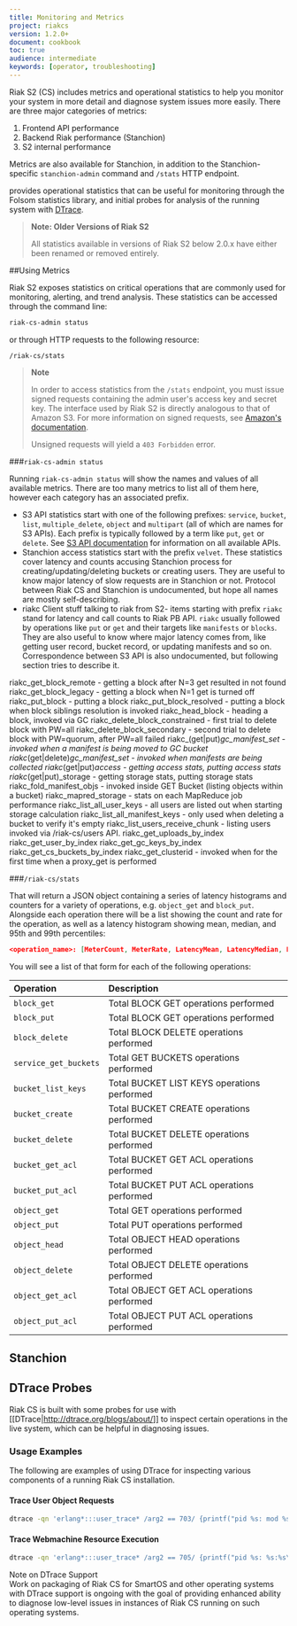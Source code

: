 ```yaml
---
title: Monitoring and Metrics
project: riakcs
version: 1.2.0+
document: cookbook
toc: true
audience: intermediate
keywords: [operator, troubleshooting]
---
```


[amazon]: [http://docs.aws.amazon.com/AmazonS3/latest/dev/RESTAuthentication.html]
[s3 api]: [http://docs.basho.com/riakcs/latest/references/apis/storage/s3/]

Riak S2 (CS) includes metrics and operational statistics to help you monitor your system in more detail and diagnose system issues more easily. There are three major categories of metrics:

1. Frontend API performance
2. Backend Riak performance (Stanchion)
3. S2 internal performance
 
Metrics are also available for Stanchion, in addition to the Stanchion-specific `stanchion-admin` command and `/stats` HTTP endpoint. 

provides operational statistics that can be useful for
monitoring through the Folsom statistics library, and initial probes for
analysis of the running system with
[DTrace](http://dtrace.org/blogs/about/).

>**Note: Older Versions of Riak S2**
>
>All statistics available in versions of Riak S2 below 2.0.x have either been renamed or removed entirely.


##Using Metrics

Riak S2 exposes statistics on critical operations that
are commonly used for monitoring, alerting, and trend analysis. These
statistics can be accessed through the command line:

```bash
riak-cs-admin status
```

or through HTTP requests to the following resource:

```http
/riak-cs/stats
```

>**Note**
>
>In order to access statistics from the <code>/stats</code> endpoint, you
must issue signed requests containing the admin user's access key and
secret key. The interface used by Riak S2 is directly analogous to that
of Amazon S3. For more information on signed requests, see [Amazon's
documentation][amazon].
>
>Unsigned requests will yield a <code>403 Forbidden</code> error.

###`riak-cs-admin status`

Running `riak-cs-admin status` will show the names and values of all available metrics. There are too many metrics to list all of them here, however each category has an associated prefix.

- S3 API statistics start with one of the following prefixes: `service`, `bucket`,
  `list`, `multiple_delete`, `object` and `multipart` (all of which are names for S3 APIs). Each prefix is typically followed by a term like
  `put`, `get` or `delete`. See [S3 API documentation][s3 api] for information on all available APIs.
- Stanchion access statistics start with the prefix `velvet`. These statistics cover latency and counts accusing Stanchion process for
  creating/updating/deleting buckets or creating users. They are
  useful to know major latency of slow requests are in Stanchion or
  not. Protocol between Riak CS and Stanchion is undocumented, but
  hope all names are mostly self-describing.
- riakc Client stuff talking to riak from S2- items starting with prefix `riakc` stand for latency and
  call counts to Riak PB API. `riakc` usually followed by operations
  like `put` or `get` and their targets like `manifests` or
  `blocks`. They are also useful to know where major latency comes
  from, like getting user record, bucket record, or updating manifests
  and so on. Correspondence between S3 API is also undocumented, but
  following section tries to describe it. 


riakc_get_block_remote - getting a block after N=3 get resulted in not found
riakc_get_block_legacy - getting a block when N=1 get is turned off
riakc_put_block - putting a block
riakc_put_block_resolved - putting a block when block siblings resolution is invoked
riakc_head_block - heading a block, invoked via GC
riakc_delete_block_constrained - first trial to delete block with PW=all
riakc_delete_block_secondary - second trial to delete block with PW=quorum, after PW=all failed
riakc_(get|put)_gc_manifest_set - invoked when a manifest is being moved to GC bucket
riakc_(get|delete)_gc_manifest_set - invoked when manifests are being collected
riakc_(get|put)_access - getting access stats, putting access stats
riakc_(get|put)_storage - getting storage stats, putting storage stats
riakc_fold_manifest_objs - invoked inside GET Bucket (listing objects within a bucket)
riakc_mapred_storage - stats on each MapReduce job performance
riakc_list_all_user_keys - all users are listed out when starting storage calculation
riakc_list_all_manifest_keys - only used when deleting a bucket to verify it's empty
riakc_list_users_receive_chunk - listing users invoked via /riak-cs/users API.
riakc_get_uploads_by_index
riakc_get_user_by_index
riakc_get_gc_keys_by_index
riakc_get_cs_buckets_by_index
riakc_get_clusterid - invoked when for the first time when a proxy_get is performed




###`/riak-cs/stats`

That will return a JSON object containing a series of latency histograms
and counters for a variety of operations, e.g. `object_get` and
`block_put`. Alongside each operation there will be a list showing the
count and rate for the operation, as well as a latency histogram showing
mean, median, and 95th and 99th percentiles:

```json
<operation_name>: [MeterCount, MeterRate, LatencyMean, LatencyMedian, Latency95, Latency99]
```

You will see a list of that form for each of the following operations:

Operation | Description
:---------|:-----------
`block_get` | Total BLOCK GET operations performed
`block_put` | Total BLOCK GET operations performed
`block_delete` | Total BLOCK DELETE operations performed
`service_get_buckets` | Total GET BUCKETS operations performed
`bucket_list_keys` | Total BUCKET LIST KEYS operations performed
`bucket_create` | Total BUCKET CREATE operations performed
`bucket_delete` | Total BUCKET DELETE operations performed
`bucket_get_acl` | Total BUCKET GET ACL operations performed
`bucket_put_acl` | Total BUCKET PUT ACL operations performed
`object_get` | Total GET operations performed
`object_put` | Total PUT operations performed
`object_head` | Total OBJECT HEAD operations performed
`object_delete` | Total OBJECT DELETE operations performed
`object_get_acl` | Total OBJECT GET ACL operations performed
`object_put_acl` | Total OBJECT PUT ACL operations performed

## Stanchion

## DTrace Probes

Riak CS is built with some probes for use with
[[DTrace|http://dtrace.org/blogs/about/]] to inspect certain operations
in the live system, which can be helpful in diagnosing issues.

### Usage Examples

The following are examples of using DTrace for inspecting various
components of a running Riak CS installation.

#### Trace User Object Requests

```bash
dtrace -qn 'erlang*:::user_trace* /arg2 == 703/ {printf("pid %s: mod %s op %s: user %s bucket/file %s\n", copyinstr(arg0), copyinstr(arg6), copyinstr(arg7), copyinstr(arg8), copyinstr(arg9));}'
```

#### Trace Webmachine Resource Execution

```bash
dtrace -qn 'erlang*:::user_trace* /arg2 == 705/ {printf("pid %s: %s:%s\n", copyinstr(arg0), copyinstr(arg6), copyinstr(arg7));}'
```

<div class="info">
<div class="title">Note on DTrace Support</div>
Work on packaging of Riak CS for SmartOS and other operating systems
with DTrace support is ongoing with the goal of providing enhanced
ability to diagnose low-level issues in instances of Riak CS running on
such operating systems.
</div>
